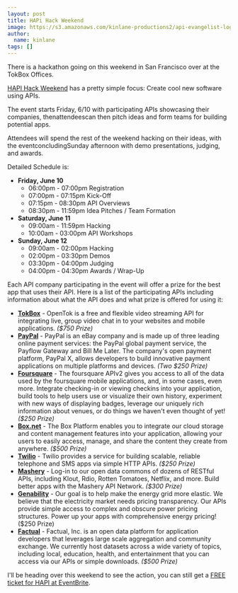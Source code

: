 ```yaml
---
layout: post
title: HAPi Hack Weekend
image: https://s3.amazonaws.com/kinlane-productions2/api-evangelist-logos/api-evangelist-butterfly-vertical.png
author:
  name: kinlane
tags: []
---
```

There is a hackathon going on this weekend in San Francisco over at the TokBox Offices.

[HAPI Hack Weekend](http://www.hapihack.com/ "HAPI Hack Weekend") has a pretty simple focus: Create cool new software using APIs.

The event starts Friday, 6/10 with participating APIs showcasing their companies, thenattendeescan then pitch ideas and form teams for building potential apps.

Attendees will spend the rest of the weekend hacking on their ideas, with the eventconcludingSunday afternoon with demo presentations, judging, and awards.

Detailed Schedule is:

*   **Friday, June 10**
    *   06:00pm - 07:00pm Registration
    *   07:00pm - 07:15pm Kick-Off
    *   07:15pm - 08:30pm API Overviews
    *   08:30pm - 11:59pm Idea Pitches / Team Formation
*   **Saturday, June 11**
    *   09:00am - 11:59pm Hacking
    *   10:00am - 03:00pm API Workshops
*   **Sunday, June 12**
    *   09:00am - 02:00pm Hacking
    *   02:00pm - 03:30pm Demos
    *   03:30pm - 04:00pm Judging
    *   04:00pm - 04:30pm Awards / Wrap-Up

Each API company participating in the event will offer a prize for the best app that uses their API. Here is a list of the participating APIs including information about what the API does and what prize is offered for using it:

*   **[TokBox](http://www.opentok.com "TokBox")** - OpenTok is a free and flexible video streaming API for integrating live, group video chat in to your websites and mobile applications. _($750 Prize)_
*   **[PayPal](http://x.com "Paypal")** - PayPal is an eBay company and is made up of three leading online payment services: the PayPal global payment service, the Payflow Gateway and Bill Me Later. The company's open payment platform, PayPal X, allows developers to build innovative payment applications on multiple platforms and devices. _(Two $250 Prize)_
*   **[Foursquare](http://developer.foursquare.com "Foursquare")** - The foursquare APIv2 gives you access to all of the data used by the foursquare mobile applications, and, in some cases, even more. Integrate checking-in or viewing checkins into your application, build tools to help users use or visualize their own history, experiment with new ways of displaying badges, leverage our uniquely rich information about venues, or do things we haven't even thought of yet! _($250 Prize)_
*   **[Box.net](http://box.net/developers "Box.net")** \- The Box Platform enables you to integrate our cloud storage and content management features into your application, allowing your users to easily access, manage, and share the content they create from anywhere. _($500 Prize)_
*   **[Twilio](http://twilio.com "Twilio")** - Twilio provides a service for building scalable, reliable telephone and SMS apps via simple HTTP APIs. _($250 Prize)_
*   **[Mashery](http://developer.mashery.com/apis "Mashery")** - Log-in to our open data commons of dozens of RESTful APIs, including Klout, Rdio, Rotten Tomatoes, Netflix, and more. Build better apps with the Mashery API Network. _($300 Prize)_
*   **[Genability](http://developer.genability.com "Genability")** - Our goal is to help make the energy grid more elastic. We believe that the electricity market needs pricing transparency. Our APIs provide simple access to complex and obscure power pricing structures. Power up your apps with comprehensive energy pricing! ($250 Prize)
*   **[Factual](http://www.factual.com "Factual")** - Factual, Inc. is an open data platform for application developers that leverages large scale aggregation and community exchange. We currently host datasets across a wide variety of topics, including local, education, health, and entertainment that you can access via our APIs or simple downloads. _($500 Prize)_

I'll be heading over this weekend to see the action, you can still get a [FREE ticket for HAPI at EventBrite](https://www.eventbrite.com/register?orderid=40224403273&ebtv=E&eid=1629577109&client_token=noqueue "FREE ticket for HAPI at EventBrite").